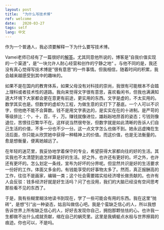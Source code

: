 ```yaml
---
layout: post
title:  "为什么写技术博"
ref: welcome
date:   2020-03-27 
tags: self
lang: 中文
---
```

作为一个普通人，我必须要解释一下为什么要写技术博。

Vamei老师已经有了一篇很好的[解答][vamei-blog]。尤其同意他所说的，博客是”自我价值实现的一个渠道“，是“一块允许人耐心经营和创作的宁静之地“ 。与他不同的是，我还没有真心觉得写技术博是”很有意思“的一件事情。但我相信，随着时间的积累，我会越来越感受到其中的趣味的。

如果不是在国内的教育体系，如果父母没有对科技的崇尚，我很有可能根本不会踏上理科或者技术性的道路。我向来觉得文字很有意思，喜欢看闲书，但我也满满知道大环境下大家都会更在意更有前途，更实用的东西。文字是虚的，不太实用的。数学其实也是。但数学的虚却为工程，为做生意的实打下了基底。一个人可以不识字，但他绝不能不会算数。钱不是用文字表达的，是实实在在的十进制。是严苛的等级排比：个，十，百，千，万。赚钱就像进位，雄赳赳地昂首的姿态；亏钱则像退位，苦恨往日繁华不在。这样说当然很夸张，但数字就是如此清晰的告诉人们自己生活的价值，不多一分也不少一分。这一点文字怎么也做不到。她永远虚掩在生活后面，你只能从欣赏她中获得一种精神上的价值。而这价值，也是无法衡量的。愈是想衡量，便离她越远了。

在年轻的迷茫里，我妥协地学着保守的专业，希望获得大家都向往的好的生活。其实我也不太清楚到底怎样算是好的生活。好之外，也许还有更好的。坏之外，也许还有更坏的。怎么划定一条线，宣布为好坏的分界呢。但显然共识是好的生活要求一份好的工作。体面又多金的。有钱能享受的好事物太多了。然而，真正报酬高的工作，往往不是画家，编辑一类；这个社会需要踏实给经济增长做贡献的。也许有人会反驳：钱多经济好就是好生活吗？问了也没用，我们的大脑已经没有空间思考那些看不见的东西了。

于是，我有些糊里糊涂地读书到现在，学了一些可能会有用的东西。我在这里”抛砖“，是想”引“出一种姿态，姑且叫做信心吧。我是个蛮缺乏信心的人，所以我想告诉世界上所有缺乏信心的人，好好去发现你自己，拥抱那颗怯怯的心。也许我一生都做不出什么成就贡献，缩在自己的蜗壳里。这里是我蜻蜓点水般与世界擦肩的痕迹。你也可以，不是吗。











[vamei-blog]:https://www.cnblogs.com/vamei/archive/2012/11/17/2774208.html